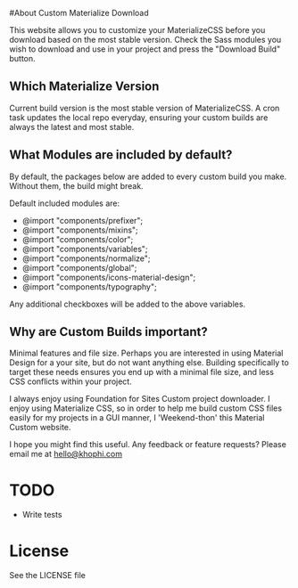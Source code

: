 #About Custom Materialize Download

This website allows you to customize your MaterializeCSS before you download based on the most stable version.
Check the Sass modules you wish to download and use in your project and press the "Download Build" button.

## Which Materialize Version
Current build version is the most stable version of MaterializeCSS. A cron task updates the local repo everyday, ensuring your custom builds are always the latest and most stable.
## What Modules are included by default?
By default, the packages below are added to every custom build you make. Without them, the build might break. 

Default included modules are:

 - @import "components/prefixer";
 - @import "components/mixins";
 - @import "components/color";
 - @import "components/variables";
 - @import "components/normalize";
 - @import "components/global";
 - @import "components/icons-material-design";
 - @import "components/typography";

Any additional checkboxes will be added to the above variables.

## Why are Custom Builds important?
Minimal features and file size. Perhaps you are interested in using Material Design for a your site, but do not want anything else. Building specifically to target these needs ensures you end up with a minimal file size, and less CSS conflicts within your project.

I always enjoy using Foundation for Sites Custom project downloader. I enjoy using Materialize CSS, so in order to help me build custom CSS files easily for my projects in a GUI manner, I 'Weekend-thon' this Material Custom website.

I hope you might find this useful. Any feedback or feature requests? Please email me at hello@khophi.com

# TODO
 - Write tests

# License
See the LICENSE file